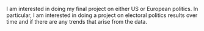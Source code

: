 I am interested in doing my final project on either US or European politics. In particular, I am interested in doing a project on electoral politics results over time and if there are any trends that arise from the data.
